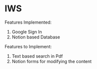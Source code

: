 # IWS
Features Implemented:
1. Google Sign In
2. Notion based Database

Features to Implement:
1. Text based search in Pdf
2. Notion forms for modifying the content
